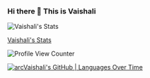 ### Hi there 👋 This is Vaishali

![Vaishali's Stats](https://github-readme-stats.vercel.app/api?username=arcVaishali&show_icons=true)

[Vaishali's Stats](https://github-readme-stats.vercel.app/api/top-langs/?username=arcVaishali&theme=blue-green)

![Profile View Counter](https://komarev.com/ghpvc/?username=arcVaishali)


[![arcVaishali's GitHub | Languages Over Time](https://stats.quine.sh/arcVaishali/languages-over-time?theme=light)](https://quine.sh)

<!--
**arcVaishali/arcVaishali** is a ✨ _special_ ✨ repository because its `README.md` (this file) appears on your GitHub profile.

Here are some ideas to get you started:

- 🔭 I’m currently working on ...
- 🌱 I’m currently learning ...
- 👯 I’m looking to collaborate on ...
- 🤔 I’m looking for help with ...
- 💬 Ask me about ...
- 📫 How to reach me: ...
- 😄 Pronouns: ...
- ⚡ Fun fact: ...
-->
